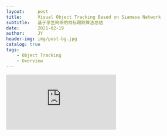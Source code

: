 ```yaml
---
layout:     post
title:      Visual Object Tracking Based on Siamese Network
subtitle:   基于孪生网络的目标跟踪算法总结
date:       2021-02-19
author:     JY
header-img: img/post-bg.jpg
catalog: true
tags:
    - Object Tracking
    - Overview
---
```


![img](https://github.com/ZJU-CVs/zju-cvs.github.io/raw/master/img/object-tracking/VOT.pdf)

